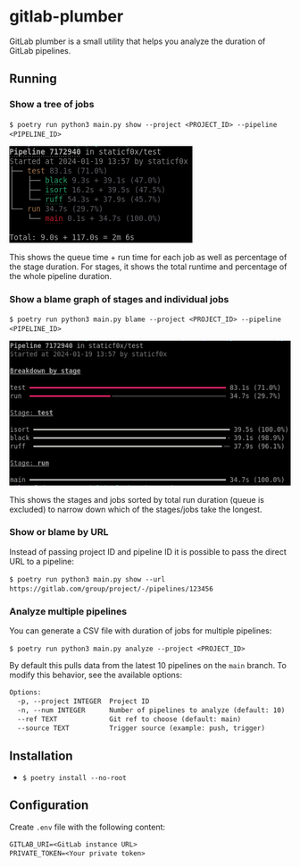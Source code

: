 # gitlab-plumber

GitLab plumber is a small utility that helps you analyze the duration
of GitLab pipelines.

## Running

### Show a tree of jobs

`$ poetry run python3 main.py show --project <PROJECT_ID> --pipeline <PIPELINE_ID>`

![Pipeline tree](images/show.png)

This shows the queue time + run time for each job as well as percentage of the
stage duration. For stages, it shows the total runtime and percentage of the
whole pipeline duration.

### Show a blame graph of stages and individual jobs

`$ poetry run python3 main.py blame --project <PROJECT_ID> --pipeline <PIPELINE_ID>`

![Blame graph](images/blame.png)

This shows the stages and jobs sorted by total run duration (queue is excluded)
to narrow down which of the stages/jobs take the longest.

### Show or blame by URL

Instead of passing project ID and pipeline ID it is possible to pass the direct URL
to a pipeline:

`$ poetry run python3 main.py show --url https://gitlab.com/group/project/-/pipelines/123456`

### Analyze multiple pipelines

You can generate a CSV file with duration of jobs for multiple pipelines:

`$ poetry run python3 main.py analyze --project <PROJECT_ID>`

By default this pulls data from the latest 10 pipelines on the `main` branch.
To modify this behavior, see the available options:

```
Options:
  -p, --project INTEGER  Project ID
  -n, --num INTEGER      Number of pipelines to analyze (default: 10)
  --ref TEXT             Git ref to choose (default: main)
  --source TEXT          Trigger source (example: push, trigger)
```

## Installation

- `$ poetry install --no-root`

## Configuration

Create `.env` file with the following content:

```
GITLAB_URI=<GitLab instance URL>
PRIVATE_TOKEN=<Your private token>
```
